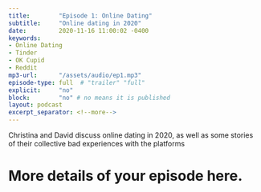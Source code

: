 ```yaml
---
title:        "Episode 1: Online Dating"
subtitle:     "Online dating in 2020"
date:         2020-11-16 11:00:02 -0400
keywords:
- Online Dating
- Tinder
- OK Cupid
- Reddit
mp3-url:      "/assets/audio/ep1.mp3"
episode-type: full  # "trailer" "full"
explicit:     "no"
block:        "no" # no means it is published
layout: podcast
excerpt_separator: <!--more-->
---
```

Christina and David discuss online dating in 2020, as well as some stories of their collective bad experiences with the platforms
<!--more-->

# More details of your episode here.
